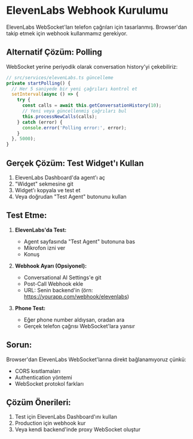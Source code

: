 # ElevenLabs Webhook Kurulumu

ElevenLabs WebSocket'ları telefon çağrıları için tasarlanmış. Browser'dan takip etmek için webhook kullanmamız gerekiyor.

## Alternatif Çözüm: Polling

WebSocket yerine periyodik olarak conversation history'yi çekebiliriz:

```javascript
// src/services/elevenLabs.ts güncelleme
private startPolling() {
  // Her 5 saniyede bir yeni çağrıları kontrol et
  setInterval(async () => {
    try {
      const calls = await this.getConversationHistory(10);
      // Yeni veya güncellenmiş çağrıları bul
      this.processNewCalls(calls);
    } catch (error) {
      console.error('Polling error:', error);
    }
  }, 5000);
}
```

## Gerçek Çözüm: Test Widget'ı Kullan

1. ElevenLabs Dashboard'da agent'ı aç
2. "Widget" sekmesine git
3. Widget'ı kopyala ve test et
4. Veya doğrudan "Test Agent" butonunu kullan

## Test Etme:

1. **ElevenLabs'da Test:**
   - Agent sayfasında "Test Agent" butonuna bas
   - Mikrofon izni ver
   - Konuş

2. **Webhook Ayarı (Opsiyonel):**
   - Conversational AI Settings'e git
   - Post-Call Webhook ekle
   - URL: Senin backend'in (örn: https://yourapp.com/webhook/elevenlabs)

3. **Phone Test:**
   - Eğer phone number aldıysan, oradan ara
   - Gerçek telefon çağrısı WebSocket'lara yansır

## Sorun:
Browser'dan ElevenLabs WebSocket'larına direkt bağlanamıyoruz çünkü:
- CORS kısıtlamaları
- Authentication yöntemi
- WebSocket protokol farkları

## Çözüm Önerileri:
1. Test için ElevenLabs Dashboard'ını kullan
2. Production için webhook kur
3. Veya kendi backend'inde proxy WebSocket oluştur